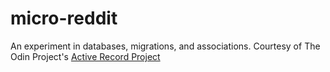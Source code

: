 # micro-reddit

An experiment in databases, migrations, and associations.
Courtesy of The Odin Project's [Active Record Project](http://www.theodinproject.com/ruby-on-rails/building-with-active-record)